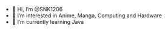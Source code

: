 - 👋 Hi, I’m @SNK1206
- 👀 I’m interested in Anime, Manga, Computing and Hardware
- 🌱 I’m currently learning Java

<!---
SNK1206/SNK1206 is a ✨ special ✨ repository because its `README.md` (this file) appears on your GitHub profile.
You can click the Preview link to take a look at your changes.
--->
